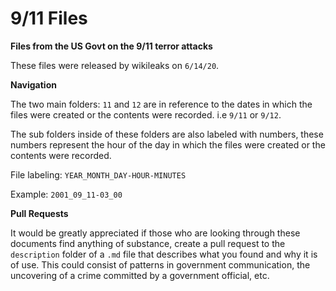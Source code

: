 # 9/11 Files
**Files from the US Govt on the 9/11 terror attacks**

These files were released by wikileaks on `6/14/20`.

**Navigation**

The two main folders: `11` and `12` are in reference to the dates in which the files were created or the contents were recorded. i.e `9/11` or `9/12`.

The sub folders inside of these folders are also labeled with numbers, these numbers represent the hour of the day in which the files were created or the contents were recorded.

File labeling: `YEAR_MONTH_DAY-HOUR-MINUTES`

Example: `2001_09_11-03_00`

**Pull Requests**

It would be greatly appreciated if those who are looking through these documents find anything of substance, create a pull request to the `description` folder of a `.md` file that describes what you found and why it is of use. This could consist of patterns in government communication, the uncovering of a crime committed by a government official, etc.